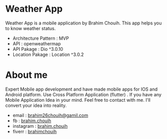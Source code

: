 # Weather App 
Weather App is a mobile application by Brahim Chouih.
This app helps you to know weather status.

 - Architecture Pattern : MVP
 - API : openweathermap
 - API Pakage : Dio ^3.0.10
 - Location Pakage : Location ^3.0.2 


# About me
Expert Mobile app development and have made mobile apps for IOS and Android platform. Use Cross Platform Application (flutter) .
If you have any Mobile Application Idea in your mind.
Feel free to contact with me. I'll convert your idea into reality.
 - email : brahim26chouih@gamil.com
 - fb : [brahim.chouih](https://www.facebook.com/brahim.chouih/)
 - instagram : [brahim.chouih](https://www.instagram.com/brahim.chouih/)
 - fiverr : [brahimchouih](https://www.fiverr.com/brahimchouih)
